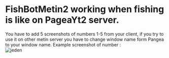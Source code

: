 # FishBotMetin2 working when fishing is like on PageaYt2 server.
You have to add 5 screenshots of numbers 1-5 from your client, if you try to use it on other metin server you have to change window name form Pangea to your window name.
Example screenshot of number : <br>
![jeden](https://user-images.githubusercontent.com/93494049/225231969-6c09591d-5d77-403a-95ec-0d0b974e453d.png)
